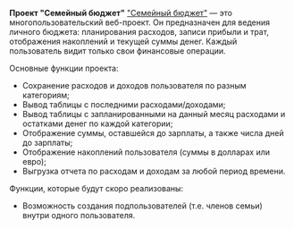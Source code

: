 **Проект "Семейный бюджет"**
["Семейный бюджет"](http://127.0.0.1:8000/)
 — это многопользовательский веб-проект. Он предназначен для ведения личного бюджета: планирования расходов, записи прибыли и трат, отображения  накоплений и текущей суммы денег. Каждый пользователь видит только свои финансовые операции.

Основные функции проекта:

 - Сохранение расходов и доходов пользователя по разным категориям;
 - Вывод таблицы с последними расходами/доходами;
 - Вывод таблицы с запланированными на данный месяц расходами и остатками денег по каждой категории;
 - Отображение суммы, оставшейся до зарплаты, а также числа дней до зарплаты;
 - Отображение накоплений пользователя (суммы в долларах или евро);
 - Выгрузка отчета по расходам и доходам за любой период времени.

Функции, которые будут скоро реализованы:
- Возможность создания подпользователей (т.е. членов семьи) внутри одного пользователя.
